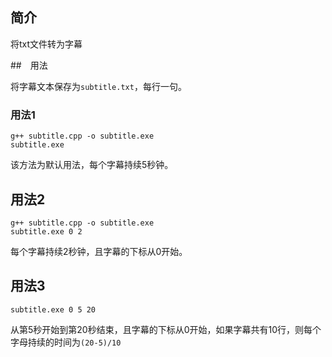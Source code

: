 ## 简介

将txt文件转为字幕

##　用法

将字幕文本保存为`subtitle.txt`，每行一句。

### 用法1

```shell
g++ subtitle.cpp -o subtitle.exe
subtitle.exe
```

该方法为默认用法，每个字幕持续5秒钟。

## 用法2

```shell
g++ subtitle.cpp -o subtitle.exe
subtitle.exe 0 2
```

每个字幕持续2秒钟，且字幕的下标从0开始。

## 用法3

```
subtitle.exe 0 5 20
```

从第5秒开始到第20秒结束，且字幕的下标从0开始，如果字幕共有10行，则每个字母持续的时间为`(20-5)/10`